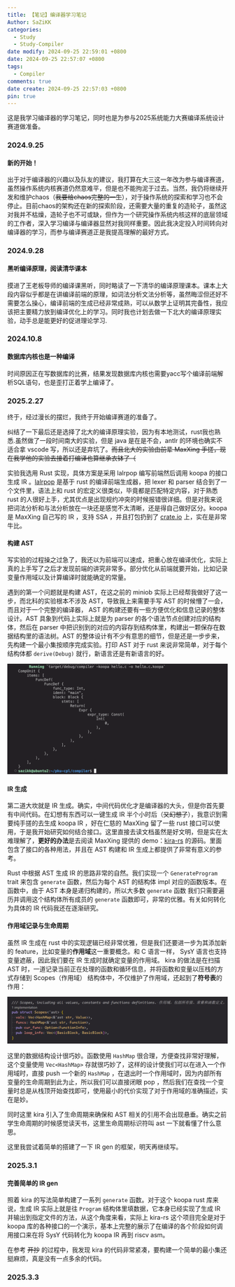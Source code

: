 ```yaml
---
title: 【笔记】编译器学习笔记
Author: SaZiKK
categories:
  - Study
  - Study-Compiler
date modify: 2024-09-25 22:59:01 +0800
date: 2024-09-25 22:57:07 +0800
tags:
  - Compiler
comments: true
date create: 2024-09-25 22:57:03 +0800
pin: true
---
```


这是我学习编译器的学习笔记，同时也是为参与2025系统能力大赛编译系统设计赛道做准备。

### 2024.9.25

#### 新的开始！

出于对于编译器的兴趣以及队友的建议，我打算在大三这一年改为参与编译赛道，虽然操作系统内核赛道仍然意难平，但是也不能拘泥于过去。当然，我仍将继续开发和维护chaos（~~我要给chaos完整的一生~~），对于操作系统的探索和学习也不会停止。目前chaos的架构还在新的探索阶段，还需要大量的重复的造轮子，虽然这对我并不枯燥，造轮子也不可或缺，但作为一个研究操作系统内核这样的底层领域的工作者，深入学习编译与编译器显然对我同样重要。因此我决定投入时间转向对编译器的学习，而参与编译赛道正是我提高理解的最好方式。

### 2024.9.28

#### 黑听编译原理，阅读清华课本

摸进了王老板导师的编译课黑听，同时略读了一下清华的编译原理课本。课本上大段内容似乎都是在讲编译前端的原理，如词法分析文法分析等，虽然晦涩但还好不需要怎么操心，编译前端的生成已经非常成熟，可以从数学上证明其完备性，我应该把主要精力放到编译优化上的学习。同时我也计划去做一下北大的编译原理实验，动手总是能更好的促进理论学习.

### 2024.10.8

#### 数据库内核也是一种编译

时间原因正在写数据库的比赛，结果发现数据库内核也需要yacc写个编译前端解析SQL语句，也是歪打正着学上编译了。

### 2025.2.27

终于，经过漫长的摆烂，我终于开始编译赛道的准备了。

纠结了一下最后还是选择了北大的编译原理实验，因为有本地测试，rust我也熟悉.虽然做了一段时间南大的实验，但是 java 是在是不会，antlr 的环境也确实不适合拿 vscode 写，所以还是弃坑了。~~而且北大的实验由前辈 MaxXing 手搓，现在我学他的实验去接着打编译也算继承衣钵了（~~

实验我选用 Rust 实现，具体方案是采用 lalrpop 编写前端然后调用 koopa 的接口生成 IR 。[lalrpop](https://lalrpop.github.io/lalrpop/) 是基于 rust 的编译前端生成器，把 lexer 和 parser 结合到了一个文件里，语法上和 rust 的宏定义很类似，毕竟都是匹配特定内容，对于熟悉 rust 的人很好上手，尤其优点是出现规约冲突的时候报错很详细。但是对我来说把词法分析和与法分析放在一块还是感觉不太清晰，还是得自己做好区分。koopa 是 MaxXing 自己写的 IR ，支持 SSA ，并且打包扔到了 [crate.io](https://crates.io/crates/koopa) 上，实在是非常牛比。

#### 构建 AST

写实验的过程操之过急了，我还以为前端可以速成，把重心放在编译优化，实际上真的上手写了之后才发现前端的讲究非常多。部分优化从前端就要开始，比如记录变量作用域以及计算编译时就能确定的常量。

遇到的第一个问题就是构建 AST，在这之前的 miniob 实际上已经帮我做好了这一步，而北科的实验根本不涉及 AST，导致我上来需要手写 AST 的时候懵了一会，而且对于一个完整的编译器， AST 的构建还要有一些方便优化和信息记录的整体设计。AST 具象到代码上实际上就是为 parser 的各个语法节点创建对应的结构体，然后在 parser 中把识别到的对应的内容存到结构体里，构建出一颗保存在数据结构里的语法树。AST 的整体设计有不少有意思的细节，但是还是一步步来，先构建一个最小集按顺序完成实验。打印 AST 对于 rust 来说非常简单，对于每个结构体都 `derive(Debug)` 就行，新语言还是有新语言的好。

![simpleast](../assets/figures/pku-cpl/simpleast.png)

#### IR 生成

第二道大坎就是 IR 生成。确实，中间代码优化才是编译器的大头，但是你首先要有中间代码。在幻想有东西可以一键生成 IR 半个小时后（~~又幻想了~~），我意识到需要纯手搓的去生成 koopa IR ，好在仁慈的 MaxXing 留了一些 rust 接口可以使用，于是我开始研究如何结合接口。这里直接去读文档虽然是好文明，但是实在太难理解了，**更好的办法**是去阅读 MaxXing 提供的 demo：[kira-rs](https://github.com/pku-minic/kira-rs) 的源码。里面包含了接口的各种用法，并且在 AST 构建和 IR 生成上都提供了非常有意义的参考。

Rust 中根据 AST 生成 IR 的思路非常的自然。我们实现一个 `GenerateProgram` trait 来包含 `generate` 函数，然后为每个 AST 的结构体 impl 对应的函数版本。在函数中，由于 AST 本身是递归构建的，所以大多数 `generate` 函数 我们只需要遍历并调用这个结构体所有成员的 `generate` 函数即可，非常的优雅。有关如何转化为具体的 IR 代码我还在逐渐研究。

#### 作用域记录与生命周期

虽然 IR 生成在 rust 中的实现逻辑已经非常优雅，但是我们还要进一步为其添加新的 feature，比如变量的**作用域**这一重要概念。和 C 语言一样， SysY 语言也支持变量遮蔽，因此我们要在 IR 生成时就确定变量的作用域。 kira 的做法是在扫描 AST 时，一道记录当前正在处理的函数和循环信息，并将函数和变量以压栈的方式存储到 Scopes（作用域） 结构体中，不仅维护了作用域，还起到了**符号表**的作用：

![scopes](../assets/figures/pku-cpl/scopes.png)

这里的数据结构设计很巧妙。函数使用 `HashMap` 很合理，方便查找非常好理解，这个变量使用 `Vec<HashMap>` 存就很巧妙了，这样的设计使我们可以在进入一个作用域时，直接 push 一个新的 `HashMap` ，在退出时一个作用域时，因为内部所有变量的生命周期到此为止，所以我们可以直接闭眼 pop ，然后我们在查找一个变量时总是从栈顶开始查找即可，使用最小的代价实现了对于作用域的准确描述，实在是妙。

同时这里 kira 引入了生命周期来确保和 AST 相关的引用不会出现悬垂。确实之前学生命周期的时候感觉读天书，这里生命周期标识符叫 ast 一下就看懂了什么意思。

这里我尝试着简单的搭建了一下 IR gen 的框架，明天再继续写。

### 2025.3.1

#### 完善简单的 IR gen

照着 kira 的写法简单构建了一系列 `generate` 函数。对于这个 koopa rust 库来说，生成 IR 实际上就是往 `Program` 结构体里填数据，它本身已经实现了生成 IR 并输出到指定文件的方法，从这个角度来看，实际上 kira-rs 这个项目完全是对于 koopa 库的各种接口的一个演示，基本上完整的展示了在编译的各个阶段如何调用接口来在将 SysY 代码转化为 koopa IR 再到 riscv asm。

在参考 ~~开抄~~ 的过程中，我发现 kira 的代码非常紧凑，要构建一个简单的最小集还挺麻烦，真是没有一点多余的代码。

### 2025.3.3

####